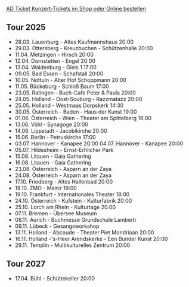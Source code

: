 [AD Ticket Konzert-Tickets im Shop oder Online bestellen](http://www.adticket.de/Sedaa.html) 

## Tour 2025
- 28.03. Lauenburg - Altes Kaufmannshaus 20:00
- 29.03. Ottersberg - Kreuzbuchen - Schützenhalle 20:00
- 11.04. Metzingen - Hirsch 20:00
- 12.04. Dornstetten - Engel 20:00
- 13.04. Waldenburg - Gleis 1 17:00
- 09.05. Bad Essen - Schafstall 20:00
- 10.05. Nottuln - Alter Hof Schoppmann 20:00
- 11.05. Bückeburg - Schloß Baum 17:00
- 23.05. Ratingen - Buch-Cafe Peter & Paula 20:00
- 24.05. Holland - Oost-Souburg - Razzmatazz 20:00
- 25.05. Holland - Westmaas Dorpskerk 14:30
- 30.05. Österreich - Baden - Haus der Kunst 19:00
- 01.06. Österreich - Wien - Theater am Spittelberg 16:00
- 13.06. Vöhl - Synagoge 20:00
- 14.06. Lippstadt - Jacobikirche 20:00
- 15.06. Berlin - Petruskirche 17:00
- 03.07. Hannover - Kanapee 20:00
  04.07. Hannover - Kanapee 20:00
- 05.07. Hildesheim - Ernst-Erhlicher Park
- 15.08. Litauen - Gaia Gathering
- 16.08. Litauen - Gaia Gathering 
- 23.08. Österreich - Asparn an der Zaya
- 24.08. Österreich - Asparn an der Zaya
- 17.10. Friedberg - Altes Hallenbad 20:00
- 18.10. ZMO - Mainz 19:00
- 19.10. Frankfurt - Internationales Theater 18:00
- 24.10. Österreich - Kufstein - Kulturfabrik 20:00
- 25.10. Lorch am Rhein - Kulturtage 20:00
- 07.11. Bremen - Übersee Museum
- 08.11. Aurich - Buchmesse Grundschule Lamberti
- 09.11. Lübeck - Gesangsworkshop
- 13.11. Holland - Abcoude - Theater Piet Mondriaan 20:00
- 16.11. Holland -'s-Heer Arendskerke - Een Bunder Kunst 20:00
- 29.11. Templin - Multikulturelles Zentrum 20:00


## Tour 2027
- 17.04. Bühl - Schüttekeller 20:00
